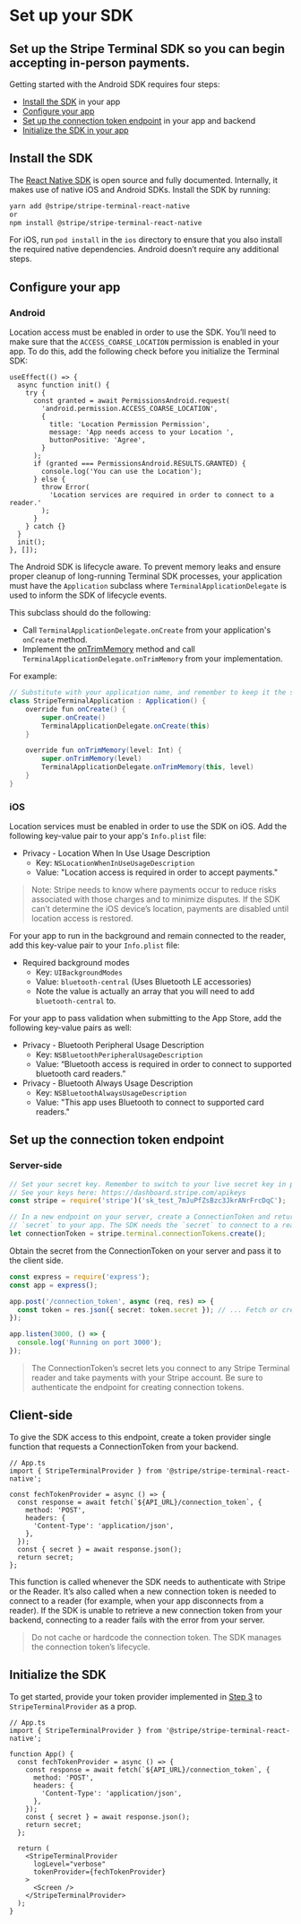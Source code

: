 # Set up your SDK

## Set up the Stripe Terminal SDK so you can begin accepting in-person payments.

Getting started with the Android SDK requires four steps:

- [Install the SDK](#install-the-sdk) in your app
- [Configure your app](#configure-your-app)
- [Set up the connection token endpoint](#set-up-the-connection-token-endpoint) in your app and backend
- [Initialize the SDK in your app](#initialize-the-sdk)

## Install the SDK

The [React Native SDK](https://github.com/stripe/stripe-terminal-react-native) is open source and fully documented. Internally, it makes use of native iOS and Android SDKs. Install the SDK by running:

```sh
yarn add @stripe/stripe-terminal-react-native
or
npm install @stripe/stripe-terminal-react-native
```

For iOS, run `pod install` in the `ios` directory to ensure that you also install the required native dependencies. Android doesn’t require any additional steps.

## Configure your app

### Android

Location access must be enabled in order to use the SDK. You’ll need to make sure that the `ACCESS_COARSE_LOCATION` permission is enabled in your app. To do this, add the following check before you initialize the Terminal SDK:

```tsx
useEffect(() => {
  async function init() {
    try {
      const granted = await PermissionsAndroid.request(
        'android.permission.ACCESS_COARSE_LOCATION',
        {
          title: 'Location Permission Permission',
          message: 'App needs access to your Location ',
          buttonPositive: 'Agree',
        }
      );
      if (granted === PermissionsAndroid.RESULTS.GRANTED) {
        console.log('You can use the Location');
      } else {
        throw Error(
          'Location services are required in order to connect to a reader.'
        );
      }
    } catch {}
  }
  init();
}, []);
```

The Android SDK is lifecycle aware. To prevent memory leaks and ensure proper cleanup of long-running Terminal SDK processes, your application must have the `Application` subclass where `TerminalApplicationDelegate` is used to inform the SDK of lifecycle events.

This subclass should do the following:

- Call `TerminalApplicationDelegate.onCreate` from your application's `onCreate` method.
- Implement the [onTrimMemory](<https://developer.android.com/reference/android/app/Application#onTrimMemory(int)>) method and call `TerminalApplicationDelegate.onTrimMemory` from your implementation.

For example:

```java
// Substitute with your application name, and remember to keep it the same as your AndroidManifest.xml
class StripeTerminalApplication : Application() {
    override fun onCreate() {
        super.onCreate()
        TerminalApplicationDelegate.onCreate(this)
    }

    override fun onTrimMemory(level: Int) {
        super.onTrimMemory(level)
        TerminalApplicationDelegate.onTrimMemory(this, level)
    }
}
```

### iOS

Location services must be enabled in order to use the SDK on iOS. Add the following key-value pair to your app's `Info.plist` file:

- Privacy - Location When In Use Usage Description
  - Key: `NSLocationWhenInUseUsageDescription`
  - Value: "Location access is required in order to accept payments."

> Note: Stripe needs to know where payments occur to reduce risks associated with those charges and to minimize disputes. If the SDK can’t determine the iOS device’s location, payments are disabled until location access is restored.

For your app to run in the background and remain connected to the reader, add this key-value pair to your `Info.plist` file:

- Required background modes
  - Key: `UIBackgroundModes`
  - Value: `bluetooth-central` (Uses Bluetooth LE accessories)
  - Note the value is actually an array that you will need to add `bluetooth-central` to.

For your app to pass validation when submitting to the App Store, add the following key-value pairs as well:

- Privacy - Bluetooth Peripheral Usage Description
  - Key: `NSBluetoothPeripheralUsageDescription`
  - Value: “Bluetooth access is required in order to connect to supported bluetooth card readers.”
- Privacy - Bluetooth Always Usage Description
  - Key: `NSBluetoothAlwaysUsageDescription`
  - Value: "This app uses Bluetooth to connect to supported card readers."

## Set up the connection token endpoint

### Server-side

```ts
// Set your secret key. Remember to switch to your live secret key in production.
// See your keys here: https://dashboard.stripe.com/apikeys
const stripe = require('stripe')('sk_test_7mJuPfZsBzc3JkrANrFrcDqC');

// In a new endpoint on your server, create a ConnectionToken and return the
// `secret` to your app. The SDK needs the `secret` to connect to a reader.
let connectionToken = stripe.terminal.connectionTokens.create();
```

Obtain the secret from the ConnectionToken on your server and pass it to the client side.

```ts
const express = require('express');
const app = express();

app.post('/connection_token', async (req, res) => {
  const token = res.json({ secret: token.secret }); // ... Fetch or create the ConnectionToken
});

app.listen(3000, () => {
  console.log('Running on port 3000');
});
```

> The ConnectionToken’s secret lets you connect to any Stripe Terminal reader and take payments with your Stripe account. Be sure to authenticate the endpoint for creating connection tokens.

## Client-side

To give the SDK access to this endpoint, create a token provider single function that requests a ConnectionToken from your backend.

```tsx
// App.ts
import { StripeTerminalProvider } from '@stripe/stripe-terminal-react-native';

const fechTokenProvider = async () => {
  const response = await fetch(`${API_URL}/connection_token`, {
    method: 'POST',
    headers: {
      'Content-Type': 'application/json',
    },
  });
  const { secret } = await response.json();
  return secret;
};
```

This function is called whenever the SDK needs to authenticate with Stripe or the Reader. It’s also called when a new connection token is needed to connect to a reader (for example, when your app disconnects from a reader). If the SDK is unable to retrieve a new connection token from your backend, connecting to a reader fails with the error from your server.

> Do not cache or hardcode the connection token. The SDK manages the connection token’s lifecycle.

## Initialize the SDK

To get started, provide your token provider implemented in [Step 3](#set-up-the-connection-token-endpoint) to `StripeTerminalProvider` as a prop.

```tsx
// App.ts
import { StripeTerminalProvider } from '@stripe/stripe-terminal-react-native';

function App() {
  const fechTokenProvider = async () => {
    const response = await fetch(`${API_URL}/connection_token`, {
      method: 'POST',
      headers: {
        'Content-Type': 'application/json',
      },
    });
    const { secret } = await response.json();
    return secret;
  };

  return (
    <StripeTerminalProvider
      logLevel="verbose"
      tokenProvider={fechTokenProvider}
    >
      <Screen />
    </StripeTerminalProvider>
  );
}
```
